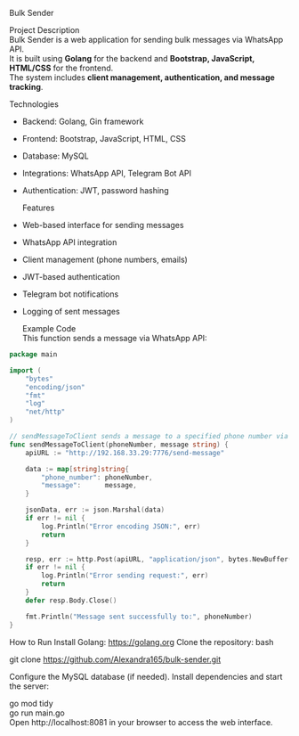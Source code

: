   Bulk Sender

  Project Description  
  Bulk Sender is a web application for sending bulk messages via WhatsApp API.  
  It is built using **Golang** for the backend and **Bootstrap, JavaScript, HTML/CSS** for the frontend.  
  The system includes **client management, authentication, and message tracking**.  

  Technologies  
- Backend: Golang, Gin framework  
- Frontend: Bootstrap, JavaScript, HTML, CSS  
- Database: MySQL  
- Integrations: WhatsApp API, Telegram Bot API  
- Authentication: JWT, password hashing  

  Features  
- Web-based interface for sending messages  
- WhatsApp API integration  
- Client management (phone numbers, emails)  
- JWT-based authentication  
- Telegram bot notifications  
- Logging of sent messages  

  Example Code  
  This function sends a message via WhatsApp API:

```go
package main

import (
	"bytes"
	"encoding/json"
	"fmt"
	"log"
	"net/http"
)

// sendMessageToClient sends a message to a specified phone number via WhatsApp API.
func sendMessageToClient(phoneNumber, message string) {
	apiURL := "http://192.168.33.29:7776/send-message"

	data := map[string]string{
		"phone_number": phoneNumber,
		"message":      message,
	}

	jsonData, err := json.Marshal(data)
	if err != nil {
		log.Println("Error encoding JSON:", err)
		return
	}

	resp, err := http.Post(apiURL, "application/json", bytes.NewBuffer(jsonData))
	if err != nil {
		log.Println("Error sending request:", err)
		return
	}
	defer resp.Body.Close()

	fmt.Println("Message sent successfully to:", phoneNumber)
}


```
How to Run
Install Golang: https://golang.org
Clone the repository:
bash

git clone https://github.com/Alexandra165/bulk-sender.git

Configure the MySQL database (if needed).
Install dependencies and start the server:

go mod tidy  
go run main.go  
Open http://localhost:8081 in your browser to access the web interface.
